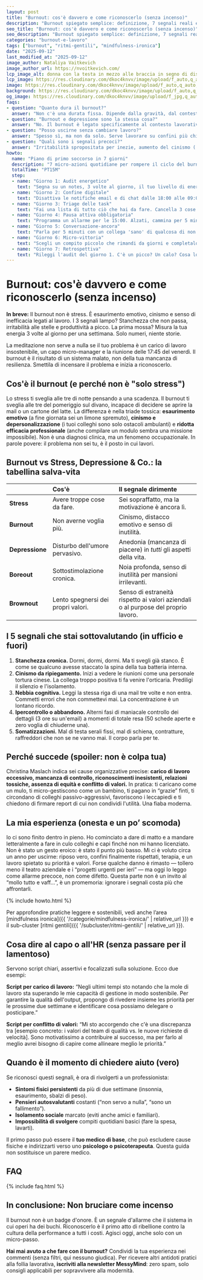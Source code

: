 ```yaml
---
layout: post
title: "Burnout: cos'è davvero e come riconoscerlo (senza incenso)"
description: "Burnout spiegato semplice: definizione, 7 segnali reali e cosa fare subito. Zero guru, solo strumenti pratici per respirare di nuovo al lavoro."
seo_title: "Burnout: cos'è davvero e come riconoscerlo (senza incenso)"
seo_description: "Burnout spiegato semplice: definizione, 7 segnali reali e cosa fare subito. Zero guru, solo strumenti pratici per respirare di nuovo al lavoro."
categories: "burnout-e-lavoro"
tags: ["burnout", "ritmi-gentili", "mindfulness-ironica"]
date: "2025-09-12"
last_modified_at: "2025-09-12"
image_author: Nataliya Vaitkevich
image_author_url: https://nvoitkevich.com/
lcp_image_alt: donna con la testa in mezzo alle braccia in segno di disperazione davanti un laptop aziendale
lcp_image: https://res.cloudinary.com/dkoc4knvv/image/upload/f_auto,q_auto,dpr_auto,c_fill,g_auto,ar_16:9,w_1600/v1757707488/burnout-1920_gggfbb.webp
image: https://res.cloudinary.com/dkoc4knvv/image/upload/f_auto,q_auto,dpr_auto,c_fill,g_auto,ar_16:9,w_1600/v1757707488/burnout-1920_gggfbb.webp
background: https://res.cloudinary.com/dkoc4knvv/image/upload/f_auto,q_auto,dpr_auto,c_fill,g_auto,ar_3:2,w_600/v1757707488/burnout-1920_gggfbb.webp
og_image: https://res.cloudinary.com/dkoc4knvv/image/upload/f_jpg,q_auto,c_fill,g_auto,ar_1.91:1,w_1200/v1757707488/burnout-1920_gggfbb.webp
faqs:
- question: "Quanto dura il burnout?"
  answer: "Non c'è una durata fissa. Dipende dalla gravità, dal contesto lavorativo e dalle azioni intraprese. Può richiedere settimane o mesi di cambiamenti concreti e, in alcuni casi, supporto professionale. Le ferie da sole raramente bastano."
- question: "Burnout e depressione sono la stessa cosa?"
  answer: "No. Il burnout è legato specificamente al contesto lavorativo (esaurimento, cinismo, inefficacia). La depressione è un disturbo dell'umore più pervasivo che influisce su tutti gli aspetti della vita. A volte si sovrappongono, ed è fondamentale una valutazione di un professionista per distinguerli."
- question: "Posso uscirne senza cambiare lavoro?"
  answer: "Spesso sì, ma non da solo. Serve lavorare su confini più chiari, ridefinire le priorità e, idealmente, un supporto dall'organizzazione (es. dialogo con HR, aggiustamento del carico). A volte un cambio di ruolo o azienda è la soluzione più rapida, ma non l'unica."
- question: "Quali sono i segnali precoci?"
  answer: "Irritabilità spropositata per inezie, aumento del cinismo ('a che serve?'), difficoltà a staccare la sera e un costante senso di stanchezza già dal risveglio. Sono i primi campanelli d'allarme da non ignorare."
howto:
  name: "Piano di primo soccorso in 7 giorni"
  description: "7 micro-azioni quotidiane per rompere il ciclo del burnout e riprendere fiato."
  totalTime: "PT15M"
  step:
  - name: "Giorno 1: Audit energetico"
    text: "Segna su un notes, 3 volte al giorno, il tuo livello di energia da 1 (completamente spento) a 5 (carico). Non giudicare, solo osserva."
  - name: "Giorno 2: Confine digitale"
    text: "Disattiva le notifiche email e di chat dalle 18:00 alle 09:00. Il mondo non finirà."
  - name: "Giorno 3: Triage delle task"
    text: "Fai una lista di tutto ciò che hai da fare. Cancella 3 cose non essenziali. Delegane 1. Concentrati sulle altre."
  - name: "Giorno 4: Pausa attiva obbligatoria"
    text: "Programma un allarme per le 15:00. Alzati, cammina per 5 minuti fuori dall'ufficio o guarda fuori dalla finestra. Non saltarla."
  - name: "Giorno 5: Conversazione-ancora"
    text: "Parla per 5 minuti con un collega 'sano' di qualcosa di non lavorativo. Un libro, una serie TV, qualsiasi cosa."
  - name: "Giorno 6: Micro-vittoria"
    text: "Scegli un compito piccolo che rimandi da giorni e completalo. Goditi la sensazione per 60 secondi."
  - name: "Giorno 7: Retrospettiva"
    text: "Rileggi l'audit del giorno 1. C'è un picco? Un calo? Cosa lo ha influenzato? Usalo per pianificare la prossima settimana."
---
```

# Burnout: cos'è davvero e come riconoscerlo (senza incenso)

**In breve:** Il burnout non è stress. È esaurimento emotivo, cinismo e senso di inefficacia legati al lavoro. I 3 segnali lampo? Stanchezza che non passa, irritabilità alle stelle e produttività a picco. La prima mossa? Misura la tua energia 3 volte al giorno per una settimana. Solo numeri, niente storie.

La meditazione non serve a nulla se il tuo problema è un carico di lavoro insostenibile, un capo micro-manager e la riunione delle 17:45 del venerdì. Il burnout è il risultato di un sistema malato, non della tua mancanza di resilienza. Smettila di incensare il problema e inizia a riconoscerlo.

## Cos'è il burnout (e perché non è "solo stress")

Lo stress ti sveglia alle tre di notte pensando a una scadenza. Il burnout ti sveglia alle tre del pomeriggio sul divano, incapace di decidere se aprire la mail o un cartone del latte.
La differenza è nella triade tossica: **esaurimento emotivo** (a fine giornata sei un limone spremuto), **cinismo e depersonalizzazione** (i tuoi colleghi sono solo ostacoli ambulanti) e **ridotta efficacia professionale** (anche compilare un modulo sembra una missione impossibile). Non è una diagnosi clinica, ma un fenomeno occupazionale. In parole povere: il problema non sei tu, è il posto in cui lavori.

## Burnout vs Stress, Depressione & Co.: la tabellina salva-vita

|                 | **Cos'è**                          | **Il segnale dirimente**                                                          |
| :-------------- | :--------------------------------- | :-------------------------------------------------------------------------------- |
| **Stress**      | Avere troppe cose da fare.         | Sei sopraffatto, ma la motivazione è ancora lì.                                   |
| **Burnout**     | Non averne voglia più.             | Cinismo, distacco emotivo e senso di inutilità.                                   |
| **Depressione** | Disturbo dell'umore pervasivo.     | Anedonia (mancanza di piacere) in *tutti* gli aspetti della vita.                 |
| **Boreout**     | Sottostimolazione cronica.         | Noia profonda, senso di inutilità per mansioni irrilevanti.                       |
| **Brownout**    | Lento spegnersi dei propri valori. | Senso di estraneità rispetto ai valori aziendali o al purpose del proprio lavoro. |

## I 5 segnali che stai sottovalutando (in ufficio e fuori)

1. **Stanchezza cronica.** Dormi, dormi, dormi. Ma ti svegli già stanco. È come se qualcuno avesse staccato la spina della tua batteria interna.
2. **Cinismo da ripiegamento.** Inizi a vedere le riunioni come una personale tortura cinese. La collega troppo positiva ti fa venire l'orticaria. Prediligi il silenzio e l'isolamento.
3. **Nebbia cognitiva.** Leggi la stessa riga di una mail tre volte e non entra. Commetti errori che non commettevi mai. La concentrazione è un lontano ricordo.
4. **Ipercontrollo o abbandono.** Alterni fasi di maniacale controllo dei dettagli (3 ore su un'email) a momenti di totale resa (50 schede aperte e zero voglia di chiuderne una).
5. **Somatizzazioni.** Mal di testa serali fissi, mal di schiena, contratture, raffreddori che non se ne vanno mai. Il corpo parla per te.

## Perché succede (spoiler: non è colpa tua)

Christina Maslach indica sei cause organizzative precise: **carico di lavoro eccessivo, mancanza di controllo, riconoscimenti inesistenti, relazioni tossiche, assenza di equità e conflitto di valori.**
In pratica: ti caricano come un mulo, ti micro-gestiscono come un bambino, ti pagano in “grazie” finti, ti circondano di colleghi passivo-aggressivi, favoriscono i leccapiedi e ti chiedono di firmare report di cui non condividi l'utilità. Una fiaba moderna.

## La mia esperienza (onesta e un po’ scomoda)

Io ci sono finito dentro in pieno. Ho cominciato a dare di matto e a mandare letteralmente a fare in culo colleghi e capi finché non mi hanno licenziato. Non è stato un gesto eroico: è stato il punto più basso. Mi ci è voluto circa un anno per uscirne: riposo vero, confini finalmente rispettati, terapia, e un lavoro spietato su priorità e valori. Forse qualche danno è rimasto — tollero meno il teatro aziendale e i “progetti urgenti per ieri” — ma oggi lo leggo come allarme precoce, non come difetto. Questa parte non è un invito al “mollo tutto e vaff…”, è un promemoria: ignorare i segnali costa più che affrontarli.


{% include howto.html %}

Per approfondire pratiche leggere e sostenibili, vedi anche l’area \[mindfulness ironica]\({{ '/categorie/mindfulness-ironica/' | relative_url }}) e il sub-cluster \[ritmi gentili]\({{ '/subcluster/ritmi-gentili/' | relative_url }}).

## Cosa dire al capo o all'HR (senza passare per il lamentoso)

Servono script chiari, assertivi e focalizzati sulla soluzione. Ecco due esempi:

**Script per carico di lavoro:**
“Negli ultimi tempi sto notando che la mole di lavoro sta superando le mie capacità di gestione in modo sostenibile. Per garantire la qualità dell'output, propongo di rivedere insieme les priorità per le prossime due settimane e identificare cosa possiamo delegare o posticipare.”

**Script per conflitto di valori:**
“Mi sto accorgendo che c'è una discrepanza tra \[esempio concreto: i valori del team di qualità vs. le nuove richieste di velocità]. Sono motivatissimo a contribuire al successo, ma per farlo al meglio avrei bisogno di capire come allineare meglio le priorità.”

## Quando è il momento di chiedere aiuto (vero)

Se riconosci questi segnali, è ora di rivolgerti a un professionista:

* **Sintomi fisici persistenti** da più di due settimane (insonnia, esaurimento, sbalzi di peso).
* **Pensieri autosvalutanti** costanti (“non servo a nulla”, “sono un fallimento”).
* **Isolamento sociale** marcato (eviti anche amici e familiari).
* **Impossibilità di svolgere** compiti quotidiani basici (fare la spesa, lavarti).

Il primo passo può essere il **tuo medico di base**, che può escludere cause fisiche e indirizzarti verso uno **psicologo o psicoterapeuta**. Questa guida non sostituisce un parere medico.

## FAQ

{% include faq.html %}

## In conclusione: Non bruciare come incenso

Il burnout non è un badge d'onore. È un segnale d'allarme che il sistema in cui operi ha dei buchi. Riconoscerlo è il primo atto di ribellione contro la cultura della performance a tutti i costi. Agisci oggi, anche solo con un micro-passo.

**Hai mai avuto a che fare con il burnout?** Condividi la tua esperienza nei commenti (senza filtri, qui nessuno giudica). Per ricevere altri antidoti pratici alla follia lavorativa, **iscriviti alla newsletter MessyMind**: zero spam, solo consigli applicabili per sopravvivere alla modernità.
